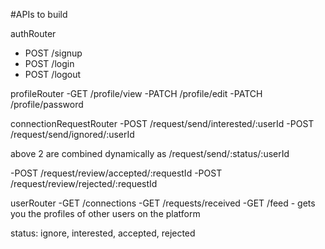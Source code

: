 
#APIs to build

authRouter
- POST /signup
- POST /login
- POST /logout

profileRouter
-GET /profile/view
-PATCH /profile/edit
-PATCH /profile/password

connectionRequestRouter
-POST /request/send/interested/:userId
-POST /request/send/ignored/:userId

above 2 are combined dynamically as 
    /request/send/:status/:userId

-POST /request/review/accepted/:requestId
-POST /request/review/rejected/:requestId


userRouter
-GET /connections
-GET /requests/received
-GET /feed - gets you the profiles of other users on the platform

status: ignore, interested, accepted, rejected